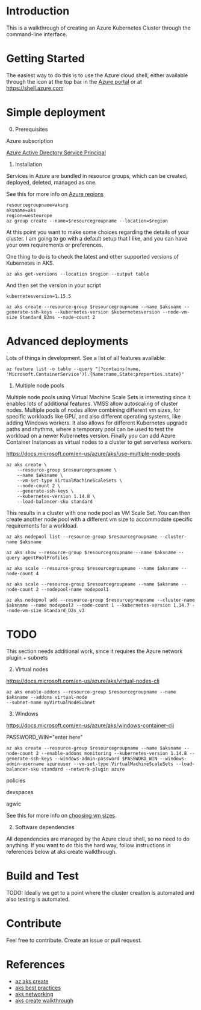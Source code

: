 # Introduction 
This is a walkthrough of creating an Azure Kubernetes Cluster through the command-line interface.

# Getting Started
The easiest way to do this is to use the Azure cloud shell, either available through the icon at the top bar in the [Azure portal](https://portal.azure.com) or at https://shell.azure.com

# Simple deployment

0. Prerequisites

Azure subscription

[Azure Active Directory Service Principal](https://docs.microsoft.com/en-us/azure/aks/kubernetes-service-principal)

1.	Installation

Services in Azure are bundled in resource groups, which can be created, deployed, deleted, managed as one. 

See this for more info on [Azure regions](https://azure.microsoft.com/en-us/global-infrastructure/locations/)

```
resourcegroupname=aksrg
aksname=aks
region=westeurope
az group create --name=$resourcegroupname --location=$region

```
At this point you want to make some choices regarding the details of your cluster. I am going to go with a default setup that I like, and you can have your own requirements or preferences.

One thing to do is to check the latest and other supported versions of Kubernetes in AKS. 

```
az aks get-versions --location $region --output table

```
And then set the version in your script

```
kubernetesversion=1.15.5

az aks create --resource-group $resourcegroupname --name $aksname --generate-ssh-keys --kubernetes-version $kubernetesversion --node-vm-size Standard_B2ms --node-count 2 
```

# Advanced deployments

Lots of things in development. See a list of all features available:
```
az feature list -o table --query "[?contains(name, 'Microsoft.ContainerService')].{Name:name,State:properties.state}"
```

1. Multiple node pools

Multiple node pools using Virtual Machine Scale Sets is interesting since it enables lots of additional features. VMSS allow autoscaling of cluster nodes. Multiple pools of nodes allow combining different vm sizes, for specific workloads like GPU, and also different operating systems, like adding Windows workers. It also allows for different Kubernetes upgrade paths and rhythms, where a temporary pool can be used to test the workload on a newer Kubernetes version. Finally you can add Azure Container Instances as virtual nodes to a cluster to get serverless workers.

https://docs.microsoft.com/en-us/azure/aks/use-multiple-node-pools
```
az aks create \
    --resource-group $resourcegroupname \
    --name $aksname \
    --vm-set-type VirtualMachineScaleSets \
    --node-count 2 \
    --generate-ssh-keys \
    --kubernetes-version 1.14.8 \
    --load-balancer-sku standard
```
This results in a cluster with one node pool as VM Scale Set. You can then create another node pool with a different vm size to accommodate specific requirements for a workload. 

```
az aks nodepool list --resource-group $resourcegroupname --cluster-name $aksname

az aks show --resource-group $resourcegroupname --name $aksname --query agentPoolProfiles

az aks scale --resource-group $resourcegroupname --name $aksname --node-count 4

az aks scale --resource-group $resourcegroupname --name $aksname --node-count 2 --nodepool-name nodepool1

az aks nodepool add --resource-group $resourcegroupname --cluster-name $aksname --name nodepool2 --node-count 1 --kubernetes-version 1.14.7 --node-vm-size Standard_D2s_v3
```

# TODO

This section needs additional work, since it requires the Azure network plugin + subnets

2. Virtual nodes

https://docs.microsoft.com/en-us/azure/aks/virtual-nodes-cli

```
az aks enable-addons --resource-group $resourcegroupname --name $aksname --addons virtual-node 
--subnet-name myVirtualNodeSubnet
```

3. Windows

https://docs.microsoft.com/en-us/azure/aks/windows-container-cli

PASSWORD_WIN="enter here"

```
az aks create --resource-group $resourcegroupname --name $aksname --node-count 2 --enable-addons monitoring --kubernetes-version 1.14.8 --generate-ssh-keys --windows-admin-password $PASSWORD_WIN --windows-admin-username azureuser --vm-set-type VirtualMachineScaleSets --load-balancer-sku standard --network-plugin azure
```


policies

devspaces

agwic





See this for more info on [choosing vm sizes](./choose_vm_size.md).

2.	Software dependencies

All dependencies are managed by the Azure cloud shell, so no need to do anything. If you want to do this the hard way, follow instructions in references below at aks create walkthrough. 

# Build and Test
TODO: Ideally we get to a point where the cluster creation is automated and also testing is automated. 

# Contribute
Feel free to contribute. Create an issue or pull request.  

# References
- [az aks create](https://docs.microsoft.com/en-us/cli/azure/aks?view=azure-cli-latest#az-aks-create)
- [aks best practices](https://docs.microsoft.com/en-us/azure/aks/best-practices)
- [aks networking](https://docs.microsoft.com/en-us/azure/aks/concepts-network)
- [aks create walkthrough](https://docs.microsoft.com/en-us/azure/aks/kubernetes-walkthrough)